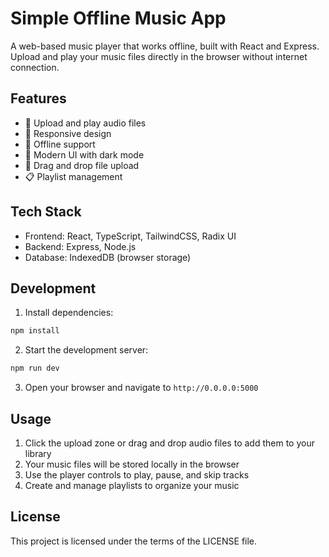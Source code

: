 
# Simple Offline Music App

A web-based music player that works offline, built with React and Express. Upload and play your music files directly in the browser without internet connection.

## Features

- 🎵 Upload and play audio files
- 📱 Responsive design
- 💾 Offline support
- 🎨 Modern UI with dark mode
- 📁 Drag and drop file upload
- 📋 Playlist management

## Tech Stack

- Frontend: React, TypeScript, TailwindCSS, Radix UI
- Backend: Express, Node.js
- Database: IndexedDB (browser storage)

## Development

1. Install dependencies:
```bash
npm install
```

2. Start the development server:
```bash
npm run dev
```

3. Open your browser and navigate to `http://0.0.0.0:5000`

## Usage

1. Click the upload zone or drag and drop audio files to add them to your library
2. Your music files will be stored locally in the browser
3. Use the player controls to play, pause, and skip tracks
4. Create and manage playlists to organize your music

## License

This project is licensed under the terms of the LICENSE file.
